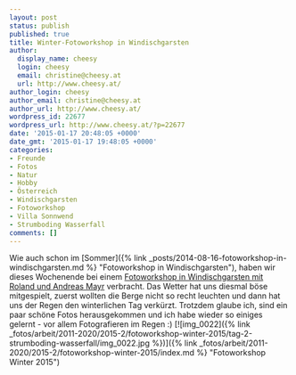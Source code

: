 ```yaml
---
layout: post
status: publish
published: true
title: Winter-Fotoworkshop in Windischgarsten
author:
  display_name: cheesy
  login: cheesy
  email: christine@cheesy.at
  url: http://www.cheesy.at/
author_login: cheesy
author_email: christine@cheesy.at
author_url: http://www.cheesy.at/
wordpress_id: 22677
wordpress_url: http://www.cheesy.at/?p=22677
date: '2015-01-17 20:48:05 +0000'
date_gmt: '2015-01-17 19:48:05 +0000'
categories:
- Freunde
- Fotos
- Natur
- Hobby
- Österreich
- Windischgarsten
- Fotoworkshop
- Villa Sonnwend
- Strumboding Wasserfall
comments: []
---
```

Wie auch schon im [Sommer]({% link _posts/2014-08-16-fotoworkshop-in-windischgarsten.md %} "Fotoworkshop in Windischgarsten"), haben wir dieses Wochenende bei einem [Fotoworkshop in Windischgarsten mit Roland und Andreas Mayr](http://www.villa-sonnwend.at/index.php?id=113) verbracht. Das Wetter hat uns diesmal böse mitgespielt, zuerst wollten die Berge nicht so recht leuchten und dann hat uns der Regen den winterlichen Tag verkürzt. Trotzdem glaube ich, sind ein paar schöne Fotos herausgekommen und ich habe wieder so einiges gelernt - vor allem Fotografieren im Regen :)
[![img_0022]({% link _fotos/arbeit/2011-2020/2015-2/fotoworkshop-winter-2015/tag-2-strumboding-wasserfall/img_0022.jpg %})]({% link _fotos/arbeit/2011-2020/2015-2/fotoworkshop-winter-2015/index.md %} "Fotoworkshop Winter 2015")
